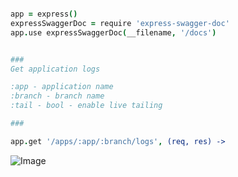 ```coffee

app = express()
expressSwaggerDoc = require 'express-swagger-doc'
app.use expressSwaggerDoc(__filename, '/docs')


###
Get application logs 

:app - application name
:branch - branch name
:tail - bool - enable live tailing

###

app.get '/apps/:app/:branch/logs', (req, res) ->

```

![Image](https://www.evernote.com/shard/s10/sh/9e10f9f3-1474-42b4-a6c5-6e6f5a5cb2b8/1bebebf58fc623e640ff391a2649f3fa/res/8eeb6aff-b564-4cab-8746-27541ce9625a/skitch.png)